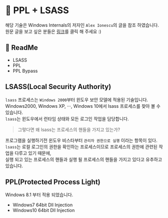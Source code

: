 
# :speech_balloon: PPL + LSASS

해당 기술은 Windows Internals의 저자인 `Alex Ionescu`의 글을 참조 하였습니다.<br>
원문 글을 보고 싶은 분들은 <a href="http://www.alex-ionescu.com/?p=97">링크</a>를 클릭 해 주세요 :)

## :green_book: ReadMe
  - LSASS
  - PPL
  - PPL Bypass
  
## LSASS(Local Security Authority)

`lsass` 프로세스는 `Windows 2000`부터 윈도우 보안 모델에 적용된 기술입니다.<br>
Windows2000, Windows XP, ···, Windows 10에서 lsass 프로세스를 찾아 볼 수 있습니다.<br>
`lsass`는 윈도우에서 런타임 상태와 모든 로그인 작업을 담당합니다.<br>

> 그렇다면 왜 lsass는 프로세스의 핸들을 가지고 있는가?

프로그램을 실행하기전 윈도우 비스타부터 `관리자 권한으로 실행` 이라는 항목이 있다.<br>
`lsass`는 로컬 로그인의 권한을 확인하는 프로세스이므로 프로세스의 권한에 관련된 작업을 다루고 있기 때문에, <br>
실행 되고 있는 프로세스의 핸들과 실행 될 프로세스의 핸들을 가지고 있다고 유추하고 있습니다.

## PPL(Protected Process Light)

Windows 8.1 부터 적용 되었습니다.

- Windows7 64bit Dll Injection
- Windows10 64bit Dll Injection


